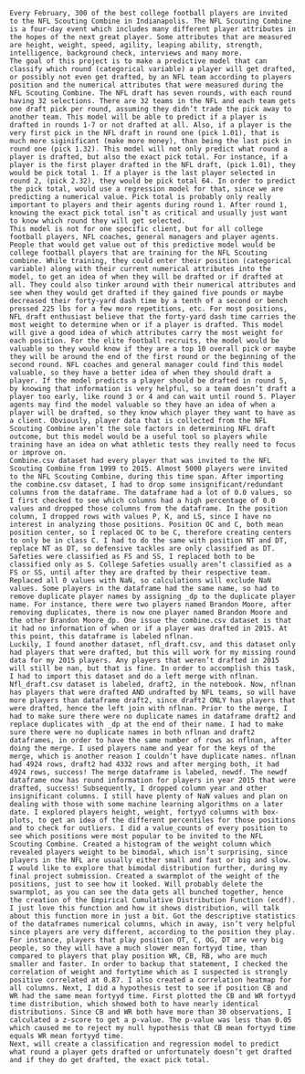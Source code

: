 	Every February, 300 of the best college football players are invited to the NFL Scouting Combine in Indianapolis. The NFL Scouting Combine is a four-day event which includes many different player attributes in the hopes of the next great player. Some attributes that are measured are height, weight, speed, agility, leaping ability, strength, intelligence, background check, interviews and many more. 
	The goal of this project is to make a predictive model that can classify which round (categorical variable) a player will get drafted, or possibly not even get drafted, by an NFL team according to players position and the numerical attributes that were measured during the NFL Scouting Combine. The NFL draft has seven rounds, with each round having 32 selections. There are 32 teams in the NFL and each team gets one draft pick per round, assuming they didn’t trade the pick away to another team. This model will be able to predict if a player is drafted in rounds 1-7 or not drafted at all. Also, if a player is the very first pick in the NFL draft in round one (pick 1.01), that is much more siginificant (make more money), than being the last pick in round one (pick 1.32). This model will not only predict what round a player is drafted, but also the exact pick total. For instance, if a player is the first player drafted in the NFL draft, (pick 1.01), they would be pick total 1. If a player is the last player selected in round 2, (pick 2.32), they would be pick total 64. In order to predict the pick total, would use a regression model for that, since we are predicting a numerical value. Pick total is probably only really important to players and their agents during round 1. After round 1, knowing the exact pick total isn’t as critical and usually just want to know which round they will get selected.
	This model is not for one specific client, but for all college football players, NFL coaches, general managers and player agents. People that would get value out of this predictive model would be college football players that are training for the NFL Scouting combine. While training, they could enter their position (categorical variable) along with their current numerical attributes into the model, to get an idea of when they will be drafted or if drafted at all. They could also tinker around with their numerical attributes and see when they would get drafted if they gained five pounds or maybe decreased their forty-yard dash time by a tenth of a second or bench pressed 225 lbs for a few more repetitions, etc. For most positions, NFL draft enthusiast believe that the forty-yard dash time carries the most weight to determine when or if a player is drafted. This model will give a good idea of which attributes carry the most weight for each position. For the elite football recruits, the model would be valuable so they would know if they are a top 10 overall pick or maybe they will be around the end of the first round or the beginning of the second round. NFL coaches and general manager could find this model valuable, so they have a better idea of when they should draft a player. If the model predicts a player should be drafted in round 5, by knowing that information is very helpful, so a team doesn’t draft a player too early, like round 3 or 4 and can wait until round 5. Player agents may find the model valuable so they have an idea of when a player will be drafted, so they know which player they want to have as a client. Obviously, player data that is collected from the NFL Scouting Combine aren’t the sole factors in determining NFL draft outcome, but this model would be a useful tool so players while training have an idea on what athletic tests they really need to focus or improve on. 
	Combine.csv dataset had every player that was invited to the NFL Scouting Combine from 1999 to 2015. Almost 5000 players were invited to the NFL Scouting Combine, during this time span. After importing the combine.csv dataset, I had to drop some insignificant/redundant columns from the dataframe. The dataframe had a lot of 0.0 values, so I first checked to see which columns had a high percentage of 0.0 values and dropped those columns from the dataframe. In the position column, I dropped rows with values P, K, and LS, since I have no interest in analyzing those positions. Position OC and C, both mean position center, so I replaced OC to be C, therefore creating centers to only be in class C. I had to do the same with position NT and DT, replace NT as DT, so defensive tackles are only classified as DT. Safeties were classified as FS and SS, I replaced both to be classified only as S. College Safeties usually aren’t classified as a FS or SS, until after they are drafted by their respective team. Replaced all 0 values with NaN, so calculations will exclude NaN values. Some players in the dataframe had the same name, so had to remove duplicate player names by assigning _dp to the duplicate player name. For instance, there were two players named Brandon Moore, after removing duplicates, there is now one player named Brandon Moore and the other Brandon Moore_dp. One issue the combine.csv dataset is that it had no information of when or if a player was drafted in 2015. At this point, this dataframe is labeled nflnan.
	Luckily, I found another dataset, nfl_draft.csv, and this dataset only had players that were drafted, but this will work for my missing round data for my 2015 players. Any players that weren’t drafted in 2015 will still be nan, but that is fine. In order to accomplish this task, I had to import this dataset and do a left merge with nflnan. Nfl_draft.csv dataset is labeled, draft2, in the notebook. Now, nflnan has players that were drafted AND undrafted by NFL teams, so will have more players than dataframe draft2, since draft2 ONLY has players that were drafted, hence the left join with nflnan. Prior to the merge, I had to make sure there were no duplicate names in dataframe draft2 and replace duplicates with _dp at the end of their name. I had to make sure there were no duplicate names in both nflnan and draft2 dataframes, in order to have the same number of rows as nflnan, after doing the merge. I used players name and year for the keys of the merge, which is another reason I couldn’t have duplicate names. nflnan had 4924 rows, draft2 had 4332 rows and after merging both, it had 4924 rows, success! The merge dataframe is labeled, newdf. The newdf dataframe now has round information for players in year 2015 that were drafted, success! Subsequently, I dropped column year and other insignificant columns. I still have plenty of NaN values and plan on dealing with those with some machine learning algorithms on a later date. I explored players height, weight, fortyyd columns with box-plots, to get an idea of the different percentiles for those positions and to check for outliers. I did a value_counts of every position to see which positions were most popular to be invited to the NFL Scouting Combine. Created a histogram of the weight column which revealed players weight to be bimodal, which isn’t surprising, since players in the NFL are usually either small and fast or big and slow. I would like to explore that bimodal distribution further, during my final project submission. Created a swarmplot of the weight of the positions, just to see how it looked. Will probably delete the swarmplot, as you can see the data gets all bunched together, hence the creation of the Empirical Cumulative Distribution Function (ecdf). I just love this function and how it shows distribution, will talk about this function more in just a bit. Got the descriptive statistics of the dataframes numerical columns, which in away, isn’t very helpful since players are very different, according to the position they play. For instance, players that play position OT, C, OG, DT are very big people, so they will have a much slower mean fortyyd time, than compared to players that play position WR, CB, RB, who are much smaller and faster. In order to backup that statement, I checked the correlation of weight and fortytime which as I suspected is strongly positive correlated at 0.87. I also created a correlation heatmap for all columns. Next, I did a hypothesis test to see if position CB and WR had the same mean fortyyd time. First plotted the CB and WR fortyyd time distribution, which showed both to have nearly identical distributions. Since CB and WR both have more than 30 observations, I calculated a z-score to get a p-value. The p-value was less than 0.05 which caused me to reject my null hypothesis that CB mean fortyyd time equals WR mean fortyyd time.
	Next, will create a classification and regression model to predict what round a player gets drafted or unfortunately doesn’t get drafted and if they do get drafted, the exact pick total. 

